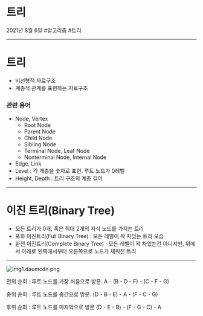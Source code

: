 # 트리

2021년 8월 6일 
#알고리즘 #트리

---

# 트리

- 비선형적 자료구조
- 계층적 관계를 표현하는 자료구조

### 관련 용어

- Node, Vertex
    - Root Node
    - Parent Node
    - Child Node
    - Sibling Node
    - Terminal Node, Leaf Node
    - Nonterminal Node, Internal Node
- Edge, Link
- Level : 각 계층을 숫자로 표현. 루트 노드가 0레벨
- Height, Depth : 트리 구조의 계층 길이

---

# 이진 트리(Binary Tree)

- 모든 트리가 0개, 혹은 최대 2개의 자식 노드를 가지는 트리
- 포화 이진트리(Full  Binary Tree) : 모든 레벨이 꽉 차있는 트리 모습
- 완전 이진트리(Complete Binary Tree) : 모든 레벨이 꽉 차있는건 아니지만, 위에서 아래로 왼쪽에서부터 오른쪽으로 노드가 채워진 트리

---

![img1.daumcdn.png](https://s3-us-west-2.amazonaws.com/secure.notion-static.com/458e1049-e813-4ce0-8a46-a047804e217c/img1.daumcdn.png)

전위 순회 : 루트 노드를 가장 처음으로 방문. A - (B - D - F) - (C - F - G)

중위 순회 : 루트 노드를 중간으로 방문. (D - B - E) - A - (F - C - G)

후위 순회 : 루트 노드를 마지막으로 방문 (D - E - B) - (F - G - C) - A